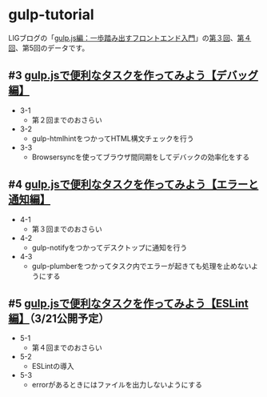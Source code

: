 # gulp-tutorial
LIGブログの「[gulp.js編：一歩踏み出すフロントエンド入門](http://liginc.co.jp/series/gulpbasic)」の[第３回](http://liginc.co.jp/250164)、[第４回](http://liginc.co.jp/252645)、第5回のデータです。  

## #3 [gulp.jsで便利なタスクを作ってみよう【デバッグ編】](http://liginc.co.jp/250164)

* 3-1
  * 第２回までのおさらい
* 3-2
  * gulp-htmlhintをつかってHTML構文チェックを行う
* 3-3
  * Browsersyncを使ってブラウザ間同期をしてデバックの効率化をする
  

## #4 [gulp.jsで便利なタスクを作ってみよう【エラーと通知編】](http://liginc.co.jp/252645)

* 4-1
  * 第３回までのおさらい
* 4-2
  * gulp-notifyをつかってデスクトップに通知を行う
* 4-3
  * gulp-plumberをつかってタスク内でエラーが起きても処理を止めないようにする

## #5 [gulp.jsで便利なタスクを作ってみよう【ESLint編】](http://liginc.co.jp/)（3/21公開予定）

* 5-1
  * 第４回までのおさらい
* 5-2
  * ESLintの導入
* 5-3
  * errorがあるときにはファイルを出力しないようにする

